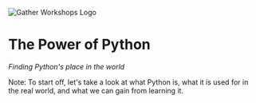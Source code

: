 ![Gather Workshops Logo](/Building-with-Python/slideshow/images/gw_logo_header.png)

# The Power of Python

_Finding Python's place in the world_




Note:
To start off, let's take a look at what Python is, what it is used for in the real world, and what we can gain from learning it.